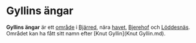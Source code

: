 # Gyllins ängar

**Gyllins ängar** är ett [område](område.md) i [Bjärred](Bjärred.md), nära [havet](havet.md), [Bjerehof](Bjerehof.md) och [Löddesnäs](Löddesnäs.md). Området kan ha fått sitt namn efter [Knut Gyllin](Knut Gyllin.md).

